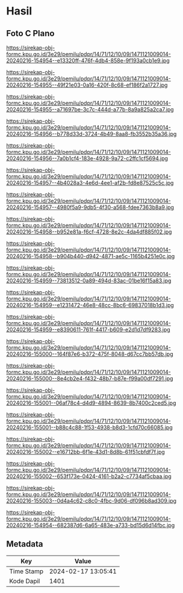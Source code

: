 # Hasil

## Foto C Plano

https://sirekap-obj-formc.kpu.go.id/3e29/pemilu/pdpr/14/71/12/10/09/1471121009014-20240216-154954--e13320ff-476f-4db4-858e-9f193a0cb1e9.jpg

https://sirekap-obj-formc.kpu.go.id/3e29/pemilu/pdpr/14/71/12/10/09/1471121009014-20240216-154955--49f21e03-0a16-420f-8c68-ef186f2a1727.jpg

https://sirekap-obj-formc.kpu.go.id/3e29/pemilu/pdpr/14/71/12/10/09/1471121009014-20240216-154955--a71697be-3c7c-444d-a77b-8a9a825a2ca7.jpg

https://sirekap-obj-formc.kpu.go.id/3e29/pemilu/pdpr/14/71/12/10/09/1471121009014-20240216-154956--b778d33d-3724-4b49-8aa8-fb3552b35a36.jpg

https://sirekap-obj-formc.kpu.go.id/3e29/pemilu/pdpr/14/71/12/10/09/1471121009014-20240216-154956--7a0b1cf4-183e-4928-9a72-c2ffc1cf5694.jpg

https://sirekap-obj-formc.kpu.go.id/3e29/pemilu/pdpr/14/71/12/10/09/1471121009014-20240216-154957--4b4028a3-4e6d-4ee1-af2b-fd8e87525c5c.jpg

https://sirekap-obj-formc.kpu.go.id/3e29/pemilu/pdpr/14/71/12/10/09/1471121009014-20240216-154957--4980f5a9-9db5-4f30-a568-fdee7363b8a9.jpg

https://sirekap-obj-formc.kpu.go.id/3e29/pemilu/pdpr/14/71/12/10/09/1471121009014-20240216-154958--b952e81a-f6cf-4728-8e2c-4da4df885f02.jpg

https://sirekap-obj-formc.kpu.go.id/3e29/pemilu/pdpr/14/71/12/10/09/1471121009014-20240216-154958--b904b440-d942-4871-ae5c-1165b4251e0c.jpg

https://sirekap-obj-formc.kpu.go.id/3e29/pemilu/pdpr/14/71/12/10/09/1471121009014-20240216-154959--73813512-0a89-494d-83ac-01be16f15a83.jpg

https://sirekap-obj-formc.kpu.go.id/3e29/pemilu/pdpr/14/71/12/10/09/1471121009014-20240216-154959--e1231472-46e8-48cc-8bc6-69837018b1d3.jpg

https://sirekap-obj-formc.kpu.go.id/3e29/pemilu/pdpr/14/71/12/10/09/1471121009014-20240216-154959--e8390611-761f-4417-b609-e2d1d7df9283.jpg

https://sirekap-obj-formc.kpu.go.id/3e29/pemilu/pdpr/14/71/12/10/09/1471121009014-20240216-155000--164f87e6-b372-475f-8048-d67cc7bb57db.jpg

https://sirekap-obj-formc.kpu.go.id/3e29/pemilu/pdpr/14/71/12/10/09/1471121009014-20240216-155000--8e4cb2e4-f432-48b7-b87e-f99a00df7291.jpg

https://sirekap-obj-formc.kpu.go.id/3e29/pemilu/pdpr/14/71/12/10/09/1471121009014-20240216-155001--06af78c4-d4d9-4894-8639-8b7400c2ced5.jpg

https://sirekap-obj-formc.kpu.go.id/3e29/pemilu/pdpr/14/71/12/10/09/1471121009014-20240216-155001--b88c4c88-1f53-4938-b8d3-1cfd70c66085.jpg

https://sirekap-obj-formc.kpu.go.id/3e29/pemilu/pdpr/14/71/12/10/09/1471121009014-20240216-155002--e16712bb-6f1e-43d1-8d8b-61f51cbfdf7f.jpg

https://sirekap-obj-formc.kpu.go.id/3e29/pemilu/pdpr/14/71/12/10/09/1471121009014-20240216-155002--653f173e-0424-4161-b2a2-c7734af5cbaa.jpg

https://sirekap-obj-formc.kpu.go.id/3e29/pemilu/pdpr/14/71/12/10/09/1471121009014-20240216-155003--0d4a4c62-c8c0-4fbc-9d06-df096b8ad309.jpg

https://sirekap-obj-formc.kpu.go.id/3e29/pemilu/pdpr/14/71/12/10/09/1471121009014-20240216-154954--682387d6-6a65-483e-a733-bd15d6d14fbc.jpg


## Metadata

| Key        | Value               |
| ---------- | ------------------- |
| Time Stamp | 2024-02-17 13:05:41 |
| Kode Dapil | 1401                |



